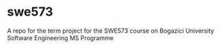 # swe573
A repo for the term project for the SWE573 course on Bogazici University Software Engineering MS Programme
